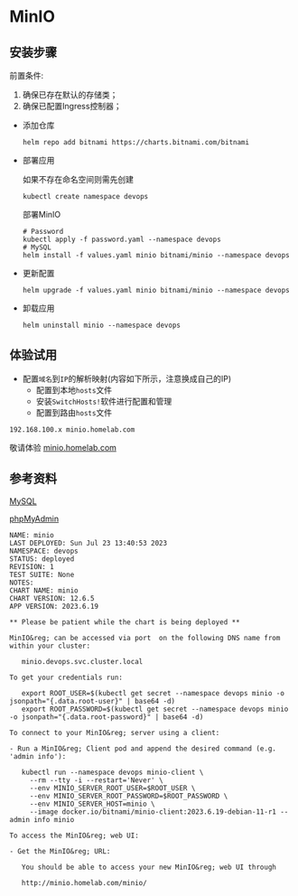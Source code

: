 # MinIO

## 安装步骤

前置条件:
1. 确保已存在默认的存储类；
2. 确保已配置Ingress控制器；

- 添加仓库

    ```shell
    helm repo add bitnami https://charts.bitnami.com/bitnami
    ```

- 部署应用

    如果不存在命名空间则需先创建

    ```shell
    kubectl create namespace devops
    ```

    部署MinIO

    ```shell
    # Password
    kubectl apply -f password.yaml --namespace devops
    # MySQL
    helm install -f values.yaml minio bitnami/minio --namespace devops
    ```

- 更新配置

    ```shell
    helm upgrade -f values.yaml minio bitnami/minio --namespace devops
    ```

- 卸载应用

    ```shell
    helm uninstall minio --namespace devops
    ```

## 体验试用

- 配置`域名`到`IP`的解析映射(内容如下所示，注意换成自己的IP)
  - 配置到本地`hosts`文件
  - 安装`SwitchHosts!`软件进行配置和管理
  - 配置到路由`hosts`文件

```text
192.168.100.x minio.homelab.com
```

敬请体验 [minio.homelab.com](http://minio.homelab.com/)

## 参考资料

[MySQL](https://artifacthub.io/packages/helm/bitnami/mysql)

[phpMyAdmin](https://artifacthub.io/packages/helm/bitnami/phpmyadmin)

```text
NAME: minio
LAST DEPLOYED: Sun Jul 23 13:40:53 2023
NAMESPACE: devops
STATUS: deployed
REVISION: 1
TEST SUITE: None
NOTES:
CHART NAME: minio
CHART VERSION: 12.6.5
APP VERSION: 2023.6.19

** Please be patient while the chart is being deployed **

MinIO&reg; can be accessed via port  on the following DNS name from within your cluster:

   minio.devops.svc.cluster.local

To get your credentials run:

   export ROOT_USER=$(kubectl get secret --namespace devops minio -o jsonpath="{.data.root-user}" | base64 -d)
   export ROOT_PASSWORD=$(kubectl get secret --namespace devops minio -o jsonpath="{.data.root-password}" | base64 -d)

To connect to your MinIO&reg; server using a client:

- Run a MinIO&reg; Client pod and append the desired command (e.g. 'admin info'):

   kubectl run --namespace devops minio-client \
     --rm --tty -i --restart='Never' \
     --env MINIO_SERVER_ROOT_USER=$ROOT_USER \
     --env MINIO_SERVER_ROOT_PASSWORD=$ROOT_PASSWORD \
     --env MINIO_SERVER_HOST=minio \
     --image docker.io/bitnami/minio-client:2023.6.19-debian-11-r1 -- admin info minio

To access the MinIO&reg; web UI:

- Get the MinIO&reg; URL:

   You should be able to access your new MinIO&reg; web UI through

   http://minio.homelab.com/minio/
```